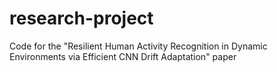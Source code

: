 # research-project
Code for the "Resilient Human Activity Recognition in Dynamic Environments via Efficient CNN Drift Adaptation" paper
